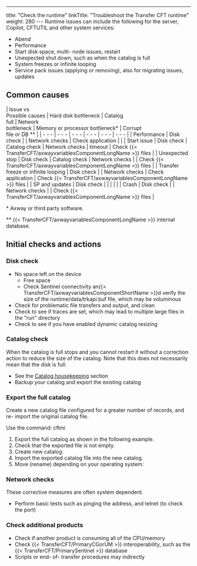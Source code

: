 ---
title: "Check the runtime"
linkTitle: "Troubleshoot the Transfer CFT runtime"
weight: 280
--- Runtime issues can include the following for the server, Copilot, CFTUTIL and other system services:

- Abend
- Performance
- Start disk space, multi- node issues, restart
- Unexpected shut down, such as when the catalog is full
- System freezes or infinite looping
- Service pack issues (applying or removing), also for migrating issues, updates

## Common causes

| Issue vs<br /> Possible causes  | Hard disk bottleneck  | Catalog<br/> full | Network<br/> bottleneck | Memory or processor bottleneck*  | Corrupt<br/> file or DB ** |
| - - - | - - - | - - - | - - - | - - - | - - - |
| Performance  | Disk check  |   | Network checks  | Check application  |   |
| Start issue  | Disk check  | Catalog check  | Network checks  | timeout  | Check {{< TransferCFT/axwayvariablesComponentLongName  >}} files  |
| Unexpected stop  | Disk check  | Catalog check  | Network checks  |   | Check {{< TransferCFT/axwayvariablesComponentLongName  >}} files  |
| Transfer freeze or infinite looping  | Disk check  |   | Network checks  | Check application  | Check {{< TransferCFT/axwayvariablesComponentLongName  >}} files  |
| SP and updates  | Disk check  |   |   |   |   |
| Crash  | Disk check  |   | Network checks  |   | Check {{< TransferCFT/axwayvariablesComponentLongName  >}} files  |

\* Axway or third party software.

\*\* {{< TransferCFT/axwayvariablesComponentLongName  >}} internal database.

## Initial checks and actions

### Disk check

- No space left on the device
    - Free space
    - Check Sentinel connectivity an{{< TransferCFT/axwayvariablesComponentShortName >}}d verify the size of the runtime/data/trkapi.buf file, which may be voluminous
- Check for problematic file transfers and output, and clean
- Check to see if traces are set, which may lead to multiple large files in the "run" directory
- Check to see if you have enabled dynamic catalog resizing

### Catalog check

When the catalog is full stops and you cannot restart it without a correction action to reduce the size of the catalog. Note that this does not necessarily mean that the disk is full.

- See the [Catalog housekeeping](../../../admin_intro/admin_monitoring_intro/housekeeping_catalog) section
- Backup your catalog and export the existing catalog

### Export the full catalog

Create a new catalog file configured for a greater number of records, and re- import the original catalog file.

Use the command: cftmi

1. Export the full catalog as shown in the following example.
1. Check that the exported file is not empty.
1. Create new catalog:
1. Import the exported catalog file into the new catalog.
1. Move (rename) depending on your operating system:

### Network checks

These corrective measures are often system dependent.

- Perform basic tests such as pinging the address, and telnet (to check the port)

### Check additional products

- Check if another product is consuming all of the CPU/memory
- Check {{< TransferCFT/PrimaryCGorUM >}} interoperability, such as the {{< TransferCFT/PrimarySentinel >}} database
- Scripts or end- of- transfer procedures may indirectly
